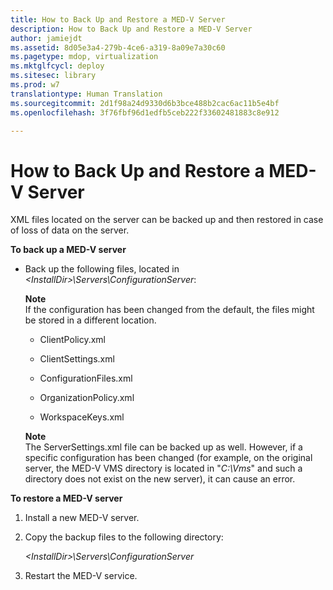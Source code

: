 ```yaml
---
title: How to Back Up and Restore a MED-V Server
description: How to Back Up and Restore a MED-V Server
author: jamiejdt
ms.assetid: 8d05e3a4-279b-4ce6-a319-8a09e7a30c60
ms.pagetype: mdop, virtualization
ms.mktglfcycl: deploy
ms.sitesec: library
ms.prod: w7
translationtype: Human Translation
ms.sourcegitcommit: 2d1f98a24d9330d6b3bce488b2cac6ac11b5e4bf
ms.openlocfilehash: 3f76fbf96d1edfb5ceb222f33602481883c8e912

---
```



# How to Back Up and Restore a MED-V Server


XML files located on the server can be backed up and then restored in case of loss of data on the server.

**To back up a MED-V server**

-   Back up the following files, located in *&lt;InstallDir&gt;\\Servers\\ConfigurationServer*:

    **Note**  
    If the configuration has been changed from the default, the files might be stored in a different location.

     

    -   ClientPolicy.xml

    -   ClientSettings.xml

    -   ConfigurationFiles.xml

    -   OrganizationPolicy.xml

    -   WorkspaceKeys.xml

    **Note**  
    The ServerSettings.xml file can be backed up as well. However, if a specific configuration has been changed (for example, on the original server, the MED-V VMS directory is located in "*C:\\Vms*" and such a directory does not exist on the new server), it can cause an error.

     

**To restore a MED-V server**

1.  Install a new MED-V server.

2.  Copy the backup files to the following directory:

    *&lt;InstallDir&gt;\\Servers\\ConfigurationServer*

3.  Restart the MED-V service.

 

 








<!--HONumber=Jun16_HO4-->


